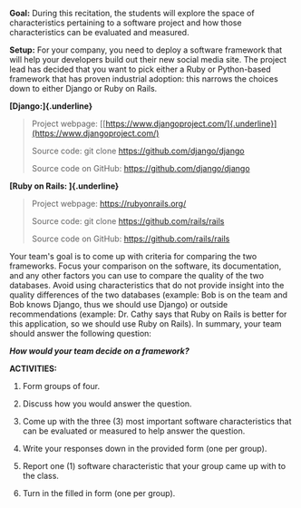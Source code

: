 **Goal:** During this recitation, the students will explore the space of
characteristics pertaining to a software project and how those
characteristics can be evaluated and measured.

**Setup:** For your company, you need to deploy a software framework
that will help your developers build out their new social media site.
The project lead has decided that you want to pick either a Ruby or
Python-based framework that has proven industrial adoption: this narrows
the choices down to either Django or Ruby on Rails.

**[Django:]{.underline}**

> Project webpage:
> [[https://www.djangoproject.com/]{.underline}](https://www.djangoproject.com/)
>
> Source code: git clone <https://github.com/django/django>
>
> Source code on GitHub: <https://github.com/django/django>

**[Ruby on Rails: ]{.underline}**

> Project webpage: <https://rubyonrails.org/>
>
> Source code: git clone <https://github.com/rails/rails>
>
> Source code on GitHub: <https://github.com/rails/rails>

Your team's goal is to come up with criteria for comparing the two
frameworks. Focus your comparison on the software, its documentation,
and any other factors you can use to compare the quality of the two
databases. Avoid using characteristics that do not provide insight into
the quality differences of the two databases (example: Bob is on the
team and Bob knows Django, thus we should use Django) or outside
recommendations (example: Dr. Cathy says that Ruby on Rails is better
for this application, so we should use Ruby on Rails). In summary, your
team should answer the following question:

***How would your team decide on a framework?***

**ACTIVITIES:**

1.  Form groups of four.

2.  Discuss how you would answer the question.

3.  Come up with the three (3) most important software characteristics
    that can be evaluated or measured to help answer the question.

4.  Write your responses down in the provided form (one per group).

5.  Report one (1) software characteristic that your group came up with
    to the class.

6.  Turn in the filled in form (one per group).
